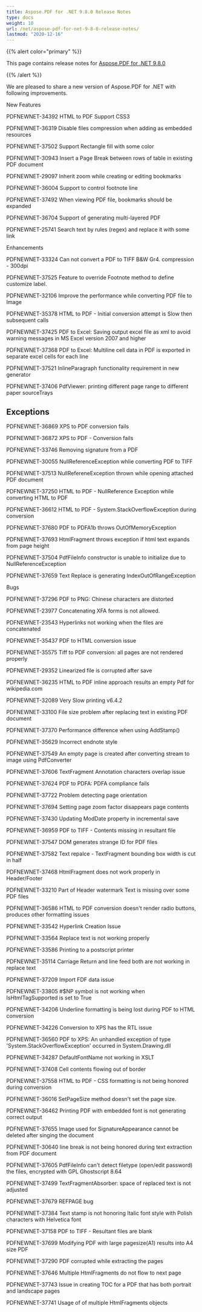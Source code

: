 ```yaml
---
title: Aspose.PDF for .NET 9.8.0 Release Notes
type: docs
weight: 10
url: /net/aspose-pdf-for-net-9-8-0-release-notes/
lastmod: "2020-12-16"
---
```


{{% alert color="primary" %}} 

This page contains release notes for [Aspose.PDF for .NET 9.8.0](http://www.aspose.com/downloads/pdf/net/new-releases/aspose.pdf-for-.net-9.8.0/)

{{% /alert %}} 

We are pleased to share a new version of Aspose.PDF for .NET with following improvements.

New Features

PDFNEWNET-34392 HTML to PDF Support CSS3

PDFNEWNET-36319 Disable files compression when adding as embedded resources

PDFNEWNET-37502 Support Rectangle fill with some color

PDFNEWNET-30943 Insert a Page Break between rows of table in existing PDF document

PDFNEWNET-29097 Inherit zoom while creating or editing bookmarks

PDFNEWNET-36004 Support to control footnote line

PDFNEWNET-37492 When viewing PDF file, bookmarks should be expanded

PDFNEWNET-36704 Support of generating multi-layered PDF

PDFNEWNET-25741 Search text by rules (regex) and replace it with some link

Enhancements

PDFNEWNET-33324 Can not convert a PDF to TIFF B&W Gr4. compression - 300dpi

PDFNEWNET-37525 Feature to override Footnote method to define customize label.

PDFNEWNET-32106 Improve the performance while converting PDF file to Image

PDFNEWNET-35378 HTML to PDF - Initial conversion attempt is Slow then subsequent calls

PDFNEWNET-37425 PDF to Excel: Saving output excel file as xml to avoid warning messages in MS Excel version 2007 and higher

PDFNEWNET-37368 PDF to Excel: Multiline cell data in PDF is exported in separate excel cells for each line

PDFNEWNET-37521 InlineParagraph functionality requirement in new generator

PDFNEWNET-37406 PdfViewer: printing different page range to different paper sourceTrays
## **Exceptions**
PDFNEWNET-36869 XPS to PDF conversion fails

PDFNEWNET-36872 XPS to PDF - Conversion fails

PDFNEWNET-33746 Removing signature from a PDF

PDFNEWNET-30055 NullReferenceException whlie converting PDF to TIFF

PDFNEWNET-37513 NullRefereneException thrown while opening attached PDF document

PDFNEWNET-37250 HTML to PDF - NullReference Exception while converting HTML to PDF

PDFNEWNET-36612 HTML to PDF - System.StackOverflowException during conversion

PDFNEWNET-37680 PDF to PDFA1b throws OutOfMemoryException

PDFNEWNET-37693 HtmlFragment throws exception if html text expands from page height

PDFNEWNET-37504 PdfFileInfo constructor is unable to initialize due to NullReferenceException

PDFNEWNET-37659 Text Replace is generating IndexOutOfRangeException

Bugs

PDFNEWNET-37296 PDF to PNG: Chinese characters are distorted

PDFNEWNET-23977 Concatenating XFA forms is not allowed.

PDFNEWNET-23543 Hyperlinks not working when the files are concatenated

PDFNEWNET-35437 PDF to HTML conversion issue

PDFNEWNET-35575 Tiff to PDF conversion: all pages are not rendered properly

PDFNEWNET-29352 Linearized file is corrupted after save

PDFNEWNET-36235 HTML to PDF inline approach results an empty Pdf for wikipedia.com

PDFNEWNET-32089 Very Slow printing v6.4.2

PDFNEWNET-33100 File size problem after replacing text in existing PDF document

PDFNEWNET-37370 Performance difference when using AddStamp()

PDFNEWNET-35629 Incorrect endnote style

PDFNEWNET-37549 An empty page is created after converting stream to image using PdfConverter

PDFNEWNET-37606 TextFragment Annotation characters overlap issue

PDFNEWNET-37624 PDF to PDFA: PDFA compliance fails

PDFNEWNET-37722 Problem detecting page orientation

PDFNEWNET-37694 Setting page zoom factor disappears page contents

PDFNEWNET-37430 Updating ModDate property in incremental save

PDFNEWNET-36959 PDF to TIFF - Contents missing in resultant file

PDFNEWNET-37547 DOM generates strange ID for PDF files

PDFNEWNET-37582 Text repalce - TextFragment bounding box width is cut in half

PDFNEWNET-37468 HtmlFragment does not work properly in Header/Footer

PDFNEWNET-33210 Part of Header watermark Text is missing over some PDF files

PDFNEWNET-36586 HTML to PDF conversion doesn't render radio buttons, produces other formatting issues

PDFNEWNET-33542 Hyperlink Creation Issue

PDFNEWNET-33564 Replace text is not working properly

PDFNEWNET-33586 Printing to a postscript printer

PDFNEWNET-35114 Carriage Return and line feed both are not working in replace text

PDFNEWNET-37209 Import FDF data issue

PDFNEWNET-33805 #$NP symbol is not working when IsHtmlTagSupported is set to True

PDFNEWNET-34206 Underline formatting is being lost during PDF to HTML conversion

PDFNEWNET-34226 Conversion to XPS has the RTL issue

PDFNEWNET-36560 PDF to XPS: An unhandled exception of type 'System.StackOverflowException' occurred in System.Drawing.dll

PDFNEWNET-34287 DefaultFontName not working in XSLT

PDFNEWNET-37408 Cell contents flowing out of border

PDFNEWNET-37558 HTML to PDF - CSS formatting is not being honored during conversion

PDFNEWNET-36016 SetPageSize method doesn't set the page size.

PDFNEWNET-36462 Printing PDF with embedded font is not generating correct output

PDFNEWNET-37655 Image used for SignatureAppearance cannot be deleted after singing the document

PDFNEWNET-30640 line break is not being honored during text extraction from PDF document

PDFNEWNET-37605 PdfFileInfo can't detect filetype (open/edit password) the files, encrypted with GPL Ghostscript 8.64

PDFNEWNET-37499 TextFragmentAbsorber: space of replaced text is not adjusted

PDFNEWNET-37679 REFPAGE bug

PDFNEWNET-37384 Text stamp is not honoring Italic font style with Polish characters with Helvetica font

PDFNEWNET-37158 PDF to TIFF - Resultant files are blank

PDFNEWNET-37699 Modifying PDF with large pagesize(A1) results into A4 size PDF

PDFNEWNET-37290 PDF corrupted while extracting the pages

PDFNEWNET-37646 Multiple HtmlFragments do not flow to next page

PDFNEWNET-37743 Issue in creating TOC for a PDF that has both portrait and landscape pages

PDFNEWNET-37741 Usage of of multiple HtmlFragments objects
